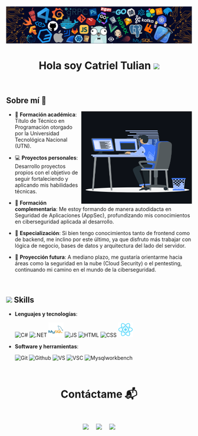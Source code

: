 
<p align="center"><img src="https://raw.githubusercontent.com/KevinPatel04/KevinPatel04/master/header.png"></p>

<h1 align="center"><b>Hola soy Catriel Tulian</b> <img src="https://media.giphy.com/media/hvRJCLFzcasrR4ia7z/giphy.gif" width="25px"></h1>
<br>

<h2>Sobre mí 💁</h2>
<p><img align="right" height="250" width="300" src="https://raw.githubusercontent.com/SubhadeepZilong/SubhadeepZilong/main/icons/animation_500_kxa883sd.gif" alt="SubhadeepZilong" /></p>


* 📙 **Formación académica**: Título de Técnico en Programación otorgado por la Universidad Tecnológica Nacional (UTN).
  
* 💻 **Proyectos personales**: Desarrollo proyectos propios con el objetivo de seguir fortaleciendo y aplicando mis habilidades técnicas.
  
* 🌱 **Formación complementaria**: Me estoy formando de manera autodidacta en Seguridad de Aplicaciones (AppSec), profundizando mis conocimientos en ciberseguridad aplicada al desarrollo.

* 🎯 **Especialización**: Si bien tengo conocimientos tanto de frontend como de backend, me inclino por este último, ya que disfruto más trabajar con lógica de negocio, bases de datos y arquitectura del lado del servidor.
  
* 🔭 **Proyección futura**: A mediano plazo, me gustaría orientarme hacia áreas como la seguridad en la nube (Cloud Security) o el pentesting, continuando mi camino en el mundo de la ciberseguridad.
<br>

## <img src="https://media2.giphy.com/media/QssGEmpkyEOhBCb7e1/giphy.gif?cid=ecf05e47a0n3gi1bfqntqmob8g9aid1oyj2wr3ds3mg700bl&rid=giphy.gif" width ="25"><b> Skills</b>

<p align="center">

- **Lenguajes y tecnologías**:
    
  <img src="https://user-images.githubusercontent.com/64439609/212555599-9b7ae14f-093a-41bf-8cb8-3cdefd418636.png" width="40" height="40" alt="C#"/>
  <img src="https://learn.microsoft.com/es-es/media/logos/logo_net.svg" width="40" height="40" alt=".NET"/>
  <img src="https://raw.githubusercontent.com/devicons/devicon/ca28c779441053191ff11710fe24a9e6c23690d6/icons/mysql/mysql-original-wordmark.svg" width="40" height="40" alt=".Mysql"/>
  <img src="https://user-images.githubusercontent.com/64439609/212556085-e6f8391a-6f25-43d5-8bfe-818167047cfb.png" width="40" height="40" alt="JS"/>
  <img src="https://user-images.githubusercontent.com/64439609/212556407-f122dc0e-901c-4df7-960f-29a3b52c5349.png" width="40" height="40" alt="HTML" />
  <img src="https://user-images.githubusercontent.com/64439609/212556203-47a51702-fec1-4275-bafb-6afdea15b092.png" width="40" height="40" alt="CSS" />
  <img src="https://raw.githubusercontent.com/devicons/devicon/ca28c779441053191ff11710fe24a9e6c23690d6/icons/react/react-original.svg" width="40" height="40" alt="React" />

- **Software y herramientas**:

    <img src="https://user-images.githubusercontent.com/64439609/212556685-de9a7c04-31b0-43b6-af39-7c82ac13b321.png" width="40" height="40" alt="Git"/>
    <img src="https://user-images.githubusercontent.com/64439609/212556741-81407849-82c8-4926-854f-820e8a644375.png" width="40" height="40" alt="Github"/>
    <img src="https://user-images.githubusercontent.com/64439609/212556816-5f39489d-6cee-4f1c-997f-4d30a391287c.png" width="40" height="40" alt="VS"/>
    <img src="https://user-images.githubusercontent.com/64439609/212556802-77a65ec1-aa71-4272-b603-1a57d1914678.png" width="40" height="40" alt="VSC"/>
    <img src="https://icons.iconarchive.com/icons/papirus-team/papirus-apps/256/mysql-workbench-icon.png" width="40" height="40" alt="Mysqlworkbench"/>
<br>
<h1 align="center">Contáctame 📬</h1>
<Br>
<p align="center">
<a href="https://www.linkedin.com/in/catriel-tulian-8b5536321/" target="blank"><img align="center" src="https://img.shields.io/badge/Linkedin-0077B5?style=for-the-badge&logo=linkedin&logoColor=white" /></a> &nbsp;&nbsp;&nbsp;  <a href="mailto:Catrieltulian123@gmail.com" target="blank"><img align="center" src="https://img.shields.io/badge/Catrieltulian123@gmail.com-D14836?style=for-the-badge&logo=gmail&logoColor=white" /></a>    &nbsp;&nbsp;&nbsp;       <a href="https://www.github.com/CatrielTulian" target="blank"><img align="center" src="https://img.shields.io/badge/Catriel Tulian-100000?style=for-the-badge&logo=github&logoColor=white" /></a>
</p>


